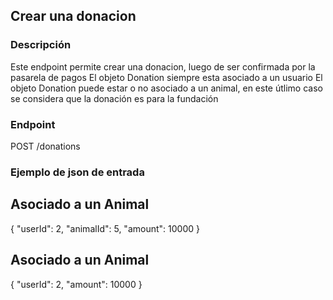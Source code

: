 ## Crear una donacion

### Descripción

Este endpoint permite crear una donacion, luego de ser confirmada por la pasarela de pagos
El objeto Donation siempre esta asociado a un usuario
El objeto Donation puede estar o no asociado a un animal, en este útlimo caso se considera que la donación es para la fundación

### Endpoint

POST /donations

### Ejemplo de json de entrada

## Asociado a un Animal

{
"userId": 2,
"animalId": 5,
"amount": 10000
}

## Asociado a un Animal

{
"userId": 2,
"amount": 10000
}
